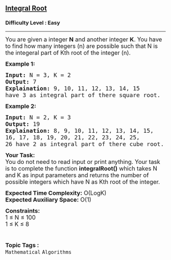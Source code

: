 <h2><a href="https://www.geeksforgeeks.org/problems/akaashs-assignment0828/1?page=7&category=Mathematical&difficulty=Easy&sortBy=submissions">Integral Root</a></h2><h3>Difficulty Level : Easy</h3><hr><div class="problems_problem_content__Xm_eO"><p><span style="font-size:18px">You are given a integer <strong>N</strong> and another integer <strong>K</strong>. You have to find&nbsp;how many integers (n) are possible such that N is the integeral part of Kth root of the integer (n).</span></p>

<p><strong><span style="font-size:18px">Example 1:</span></strong></p>

<pre><span style="font-size:18px"><strong>Input:</strong> N = 3, K = 2
<strong>Output:</strong> 7
<strong>Explaination:</strong> 9, 10, 11, 12, 13, 14, 15 
have 3 as integral part of there square root.</span></pre>

<p><strong><span style="font-size:18px">Example 2:</span></strong></p>

<pre><span style="font-size:18px"><strong>Input:</strong> N = 2, K = 3
<strong>Output: </strong>19
<strong>Explaination:</strong> 8, 9, 10, 11, 12, 13, 14, 15, 
16, 17, 18, 19, 20, 21, 22, 23, 24, 25, 
26 have 2 as integral part of there cube root.</span></pre>

<p><span style="font-size:18px"><strong>Your Task:</strong><br>
You do not need to read input or print anything. Your task is to complete the function <strong>integralRoot()</strong> which takes N and K as input parameters and returns the number of possible integers which have N as Kth root of the integer.</span></p>

<p><span style="font-size:18px"><strong>Expected Time Complexity:</strong> O(LogK)<br>
<strong>Expected Auxiliary Space:</strong> O(1)</span></p>

<p><span style="font-size:18px"><strong>Constraints:</strong><br>
1 ≤ N ≤ 100<br>
1 ≤ K ≤ 8</span></p>
</div><br><p><span style=font-size:18px><strong>Topic Tags : </strong><br><code>Mathematical</code>&nbsp;<code>Algorithms</code>&nbsp;